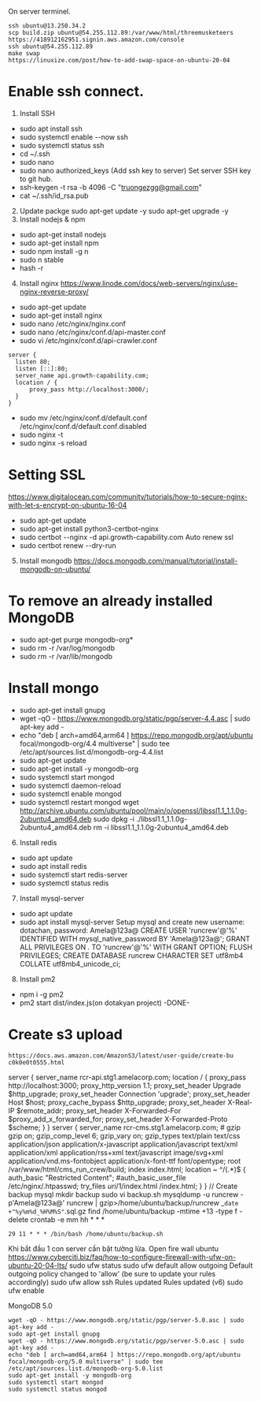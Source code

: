 On server terminel.
```
ssh ubuntu@13.250.34.2
scp build.zip ubuntu@54.255.112.89:/var/www/html/threemusketeers
https://418912162951.signin.aws.amazon.com/console
ssh ubuntu@54.255.112.89
make swap   
https://linuxize.com/post/how-to-add-swap-space-on-ubuntu-20-04
````
# Enable ssh connect.
1. Install SSH
- sudo apt install ssh
- sudo systemctl enable --now ssh
- sudo systemctl status ssh
- cd ~/.ssh
- sudo nano
- sudo nano authorized_keys (Add ssh key to server)
Set server SSH key to git hub.
- ssh-keygen -t rsa -b 4096 -C "truongezgg@gmail.com"
- cat ~/.ssh/id_rsa.pub
2. Update packge
sudo apt-get update -y
sudo apt-get upgrade -y
3. Install nodejs & npm
- sudo apt-get install nodejs
- sudo apt-get install npm
- sudo npm install -g n
- sudo n stable
- hash -r
4. Install nginx
https://www.linode.com/docs/web-servers/nginx/use-nginx-reverse-proxy/
- sudo apt-get update
- sudo apt-get install nginx
- sudo nano /etc/nginx/nginx.conf
- sudo nano /etc/nginx/conf.d/api-master.conf
- sudo vi /etc/nginx/conf.d/api-crawler.conf
```
server {
  listen 80;
  listen [::]:80;
  server_name api.growth-capability.com;
  location / {
      proxy_pass http://localhost:3000/;
  }
}
```
- sudo mv /etc/nginx/conf.d/default.conf /etc/nginx/conf.d/default.conf.disabled
- sudo nginx -t
- sudo nginx -s reload
# Setting SSL
https://www.digitalocean.com/community/tutorials/how-to-secure-nginx-with-let-s-encrypt-on-ubuntu-16-04
- sudo apt-get update
- sudo apt-get install python3-certbot-nginx
- sudo certbot --nginx -d api.growth-capability.com
Auto renew ssl
- sudo certbot renew --dry-run
5. Install mongodb
https://docs.mongodb.com/manual/tutorial/install-mongodb-on-ubuntu/
# To remove an already installed MongoDB
- sudo apt-get purge mongodb-org*
- sudo rm -r /var/log/mongodb
- sudo rm -r /var/lib/mongodb
# Install mongo
- sudo apt-get install gnupg
- wget -qO - https://www.mongodb.org/static/pgp/server-4.4.asc | sudo apt-key add -
- echo "deb [ arch=amd64,arm64 ] https://repo.mongodb.org/apt/ubuntu focal/mongodb-org/4.4 multiverse" | sudo tee /etc/apt/sources.list.d/mongodb-org-4.4.list
- sudo apt-get update
- sudo apt-get install -y mongodb-org
- sudo systemctl start mongod
- sudo systemctl daemon-reload
- sudo systemctl enable mongod
- sudo systemctl restart mongod
wget http://archive.ubuntu.com/ubuntu/pool/main/o/openssl/libssl1.1_1.1.0g-2ubuntu4_amd64.deb
sudo dpkg -i ./libssl1.1_1.1.0g-2ubuntu4_amd64.deb
rm -i libssl1.1_1.1.0g-2ubuntu4_amd64.deb
6. Install redis
- sudo apt update
- sudo apt install redis
- sudo systemctl start redis-server
- sudo systemctl status redis
7. Install mysql-server
- sudo apt update
- sudo apt install mysql-server
Setup mysql and create new username: dotachan, password: Amela@123a@
CREATE USER 'runcrew'@'%' IDENTIFIED WITH mysql_native_password BY 'Amela@123a@';
GRANT ALL PRIVILEGES ON *.* TO 'runcrew'@'%' WITH GRANT OPTION;
FLUSH PRIVILEGES;
CREATE DATABASE runcrew CHARACTER SET utf8mb4 COLLATE utf8mb4_unicode_ci;
8. Install pm2
- npm i -g pm2
- pm2 start dist/index.js(on dotakyan project)
-DONE-
# Create s3 upload
```
https://docs.aws.amazon.com/AmazonS3/latest/user-guide/create-bu
c0k0e0t0555.html
```

server {
  server_name rcr-api.stg1.amelacorp.com;
  location / {
    proxy_pass http://localhost:3000;
    proxy_http_version 1.1;
    proxy_set_header Upgrade $http_upgrade;
    proxy_set_header Connection 'upgrade';
    proxy_set_header Host $host;
    proxy_cache_bypass $http_upgrade;
    proxy_set_header X-Real-IP $remote_addr;
    proxy_set_header X-Forwarded-For $proxy_add_x_forwarded_for;
    proxy_set_header X-Forwarded-Proto $scheme;
  }
}
server {
    server_name rcr-cms.stg1.amelacorp.com;
    # gzip
    gzip on;
    gzip_comp_level 6;
    gzip_vary on;
    gzip_types text/plain text/css application/json application/x-javascript application/javascript text/xml application/xml application/rss+xml text/javascript image/svg+xml application/vnd.ms-fontobject application/x-font-ttf font/opentype;
    root /var/www/html/cms_run_crew/build;
    index index.html;
    location  ~ ^/(.*)$ {
       auth_basic "Restricted Content";
       #auth_basic_user_file /etc/nginx/.htpasswd;
       try_files $uri /$1/index.html /index.html;
    }
}
// Create backup mysql
mkdir backup
sudo vi backup.sh
mysqldump -u runcrew -p'Amela@123a@' runcrew | gzip>/home/ubuntu/backup/runcrew _`date +"%y%m%d_%H%M%S"`.sql.gz
find /home/ubuntu/backup -mtime +13 -type f -delete
crontab -e
mm hh * * *
```
29 11 * * * /bin/bash /home/ubuntu/backup.sh
```
Khi bắt đầu 1 con server cần bật tường lửa.
Open fire wall ubuntu
https://www.cyberciti.biz/faq/how-to-configure-firewall-with-ufw-on-ubuntu-20-04-lts/
sudo ufw status
sudo ufw default allow outgoing
Default outgoing policy changed to 'allow'
(be sure to update your rules accordingly)
sudo ufw allow ssh
Rules updated
Rules updated (v6)
sudo ufw enable

MongoDB 5.0
```
wget -qO - https://www.mongodb.org/static/pgp/server-5.0.asc | sudo apt-key add -
sudo apt-get install gnupg
wget -qO - https://www.mongodb.org/static/pgp/server-5.0.asc | sudo apt-key add -
echo "deb [ arch=amd64,arm64 ] https://repo.mongodb.org/apt/ubuntu focal/mongodb-org/5.0 multiverse" | sudo tee /etc/apt/sources.list.d/mongodb-org-5.0.list
sudo apt-get install -y mongodb-org
sudo systemctl start mongod
sudo systemctl status mongod
```
